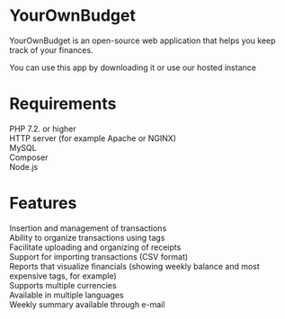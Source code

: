 # YourOwnBudget

YourOwnBudget is an open-source web application that helps you keep track of your finances.<br>

You can use this app by downloading it or use our hosted instance

# Requirements

PHP 7.2. or higher<br>
HTTP server (for example Apache or NGINX)<br>
MySQL<br>
Composer<br>
Node.js<br>

# Features

Insertion and management of transactions<br>
Ability to organize transactions using tags<br>
Facilitate uploading and organizing of receipts<br>
Support for importing transactions (CSV format)<br>
Reports that visualize financials (showing weekly balance and most expensive tags, for example)<br>
Supports multiple currencies<br>
Available in multiple languages<br>
Weekly summary available through e-mail<br>

